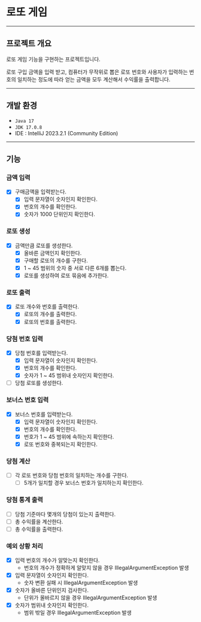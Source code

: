 # 로또 게임

---

## 프로젝트 개요

로또 게임 기능을 구현하는 프로젝트입니다.

로또 구입 금액을 입력 받고, 컴퓨터가 무작위로 뽑은 로또 번호와 사용자가
입력하는 번호의 일치하는 정도에 따라 얻는 금액을 모두 계산해서 수익률을 출력합니다.

---

## 개발 환경

- ```Java 17```
- ```JDK 17.0.8```
- IDE : IntelliJ 2023.2.1 (Community Edition)

---

## 기능

### 금액 입력

- [x] 구매금액을 입력받는다.
    - [x] 입력 문자열이 숫자인지 확인한다.
    - [x] 번호의 개수를 확인한다.
    - [x] 숫자가 1000 단위인지 확인한다.

### 로또 생성

- [x] 금액만큼 로또를 생성한다.
    - [x] 올바른 금액인지 확인한다. 
    - [x] 구매할 로또의 개수를 구한다.
    - [x] 1 ~ 45 범위의 숫자 중 서로 다른 6개를 뽑는다.
    - [x] 로또를 생성하여 로또 묶음에 추가한다.

### 로또 출력

- [x] 로또 개수와 번호를 출력한다.
    - [x] 로또의 개수를 출력한다.
    - [x] 로또의 번호를 출력한다.

### 당첨 번호 입력

- [x] 당첨 번호를 입력받는다.
    - [x] 입력 문자열이 숫자인지 확인한다.
    - [x] 번호의 개수를 확인한다.
    - [x] 숫자가 1 ~ 45 범위내 숫자인지 확인한다.
- [ ] 당첨 로또를 생성한다.

### 보너스 번호 입력

- [x] 보너스 번호를 입력받는다.
    - [x] 입력 문자열이 숫자인지 확인한다.
    - [x] 번호의 개수를 확인한다.
    - [x] 번호가 1 ~ 45 범위에 속하는지 확인한다.
    - [x] 로또 번호와 중복되는지 확인한다.

### 당첨 계산

- [ ] 각 로또 번호와 당첨 번호의 일치하는 개수를 구한다.
    - [ ] 5개가 일치할 경우 보너스 번호가 일치하는지 확인한다.

### 당첨 통계 출력

- [ ] 당첨 기준마다 몇개의 당첨이 있는지 출력한다.
- [ ] 총 수익률을 계산한다.
- [ ] 총 수익률을 출력한다.

### 예외 상황 처리

- [x] 입력 번호의 개수가 알맞는지 확인한다.
    - 번호의 개수가 정확하게 알맞지 않을 경우 IllegalArgumentException 발생
- [x] 입력 문자열이 숫자인지 확인한다.
    - 숫자 변환 실패 시 IllegalArgumentException 발생
- [x] 숫자가 올바른 단위인지 검사한다.
    - 단위가 올바르지 않을 경우 IllegalArgumentException 발생
- [x] 숫자가 범위내 숫자인지 확인한다.
    - 범위 밖일 경우 IllegalArgumentException 발생